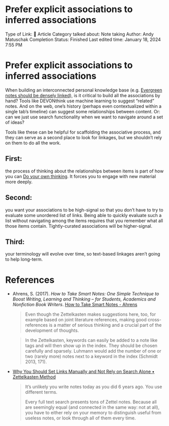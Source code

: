 # Prefer explicit associations to inferred associations

Type of Link: 📝 Article
Category talked about: Note taking
Author: Andy Matuschak
Completion Status: Finished
Last edited time: January 18, 2024 7:55 PM

# **Prefer explicit associations to inferred associations**

When building an interconnected personal knowledge base (e.g. [Evergreen notes should be densely linked](Evergreen%20notes%20should%20be%20densely%20linked.md)), is it critical to build all the associations by hand? Tools like DEVONthink use machine learning to suggest “related” notes. And on the web, one’s history (perhaps even contextualized within a single tab’s timeline) can suggest some relationships between content. Or: can we just use search functionality when we want to navigate around a set of ideas?

Tools like these can be helpful for scaffolding the associative process, and they can serve as a second place to look for linkages, but we shouldn’t rely on them to do all the work.

## First:

the process of thinking about the relationships between items is part of how you can [Do your own thinking](Do%20your%20own%20thinking.md). It forces you to engage with new material more deeply.

## Second:

you want your associations to be high-signal so that you don’t have to try to evaluate some unordered list of links. Being able to quickly evaluate such a list without navigating among the items requires that you remember what all those items contain. Tightly-curated associations will be higher-signal.

## Third:

your terminology will evolve over time, so text-based linkages aren’t going to help long-term.

# References

- Ahrens, S. (2017). *How to Take Smart Notes: One Simple Technique to Boost Writing, Learning and Thinking – for Students, Academics and Nonfiction Book Writers*. [How to Take Smart Notes - Ahrens](How%20to%20Take%20Smart%20Notes%20-%20Ahrens.md)
    
    > Even though the Zettelkasten makes suggestions here, too, for example based on joint literature references, making good cross-references is a matter of serious thinking and a crucial part of the development of thoughts.
    > 
    
    > In the Zettelkasten, keywords can easily be added to a note like tags and will then show up in the index. They should be chosen carefully and sparsely. Luhmann would add the number of one or two (rarely more) notes next to a keyword in the index (Schmidt 2013, 171).
    > 
- [Why You Should Set Links Manually and Not Rely on Search Alone • Zettelkasten Method](https://zettelkasten.de/posts/search-alone-is-not-enough/)
    
    > It’s unlikely you write notes today as you did 6 years ago. You use different terms.
    > 
    > 
    > Every full text search presents tons of Zettel notes. Because all are seemingly equal (and connected in the same way: not at all), you have to either rely on your memory to distinguish useful from useless notes, or look through all of them every time.
    >